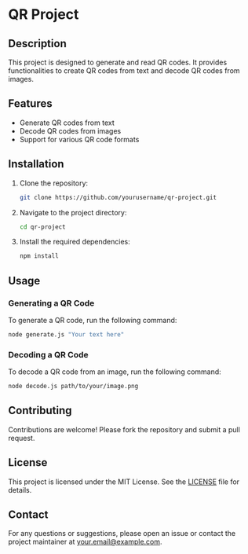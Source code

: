 # QR Project

## Description
This project is designed to generate and read QR codes. It provides functionalities to create QR codes from text and decode QR codes from images.

## Features
- Generate QR codes from text
- Decode QR codes from images
- Support for various QR code formats

## Installation
1. Clone the repository:
    ```sh
    git clone https://github.com/yourusername/qr-project.git
    ```
2. Navigate to the project directory:
    ```sh
    cd qr-project
    ```
3. Install the required dependencies:
    ```sh
    npm install
    ```

## Usage
### Generating a QR Code
To generate a QR code, run the following command:
```sh
node generate.js "Your text here"
```

### Decoding a QR Code
To decode a QR code from an image, run the following command:
```sh
node decode.js path/to/your/image.png
```

## Contributing
Contributions are welcome! Please fork the repository and submit a pull request.

## License
This project is licensed under the MIT License. See the [LICENSE](LICENSE) file for details.

## Contact
For any questions or suggestions, please open an issue or contact the project maintainer at your.email@example.com.